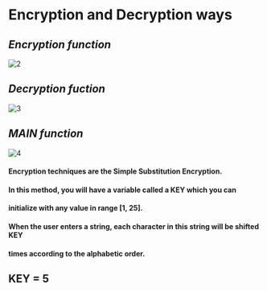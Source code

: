 # **Encryption and Decryption ways**
## *Encryption function*
![2](https://user-images.githubusercontent.com/88048876/130712186-a8a0954a-72ce-49ab-a36f-c7eb8e2c4218.PNG)

## *Decryption fuction*

![3](https://user-images.githubusercontent.com/88048876/130712497-7d6b6775-9d0d-4b85-8d03-cb81ff1f0661.PNG)

## *MAIN function*
![4](https://user-images.githubusercontent.com/88048876/130712554-7a2f95ad-65b3-46db-b13a-9588ca303d1d.PNG)

#### Encryption techniques are the Simple Substitution Encryption.
#### In this method, you will have a variable called a KEY which you can
#### initialize with any value in range [1, 25].
#### When the user enters a string, each character in this string will be shifted KEY
#### times according to the alphabetic order.
## **KEY = 5**

